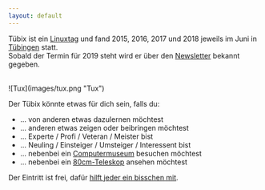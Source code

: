 ```yaml
---
layout: default
---
```




Tübix ist ein
<a href="http://de.wikipedia.org/wiki/Linuxtag" target="_blank">Linuxtag</a>
und fand 2015, 2016, 2017 und 2018 jeweils im Juni in
<a href="http://de.wikipedia.org/wiki/T%C3%BCbingen" target="_blank">Tübingen</a>
statt.<br/>
Sobald der Termin für 2019 steht wird er über den
<a href="newsletter/">Newsletter</a> bekannt gegeben.

<br/>
![Tux](images/tux.png "Tux")
<br/>

Der Tübix könnte etwas für dich sein, falls du:

* ... von anderen etwas dazulernen möchtest
* ... anderen etwas zeigen oder beibringen möchtest
* ... Experte / Profi / Veteran / Meister bist
* ... Neuling / Einsteiger / Umsteiger / Interessent bist
* ... nebenbei ein <a href="https://uni-tuebingen.de/fakultaeten/mathematisch-naturwissenschaftliche-fakultaet/fachbereiche/informatik/fachbereich/geschichtliches/computermuseum.html">Computermuseum</a> besuchen möchtest
* ... nebenbei ein <a href="2018/programm/thomas-rauch-das-tuebinger-80cm-teleskop/">80cm-Teleskop</a> ansehen möchtest

<!--
* ... nebenbei ein <a href="2017/programm/cornelia-heinitz-stephan-hartmann-das-tuebinger-80cm-teleskop/">80cm-Teleskop</a> ansehen möchtest
-->

Der Eintritt ist frei, dafür <a href="callforhelpers/">hilft jeder ein bisschen mit</a>.

<!--
Die Folien (pdf) und Tonspuren (ogg) der Beiträge von 2015 sind unter <a href="../downloads/">Downloads(2015)</a> zu finden.

## Richtigstellung
Tübix ist keineswegs der "1. Tübinger Linuxtag"!<br/>
Mehr dazu unter  <a href="http://tuebingen.linux.de/old/" target="_blank">tuebingen.linux.de/old/</a>
-->
